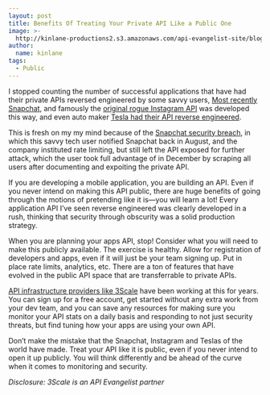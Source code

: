 ```yaml
---
layout: post
title: Benefits Of Treating Your Private API Like a Public One
image: >-
  http://kinlane-productions2.s3.amazonaws.com/api-evangelist-site/blog/bw-padlock.png
author:
  name: kinlane
tags:
  - Public
---
```

I stopped counting the number of successful applications that have had their private APIs reversed engineered by some savvy users, [Most recently Snapchat](http://apivoice.com/2014/01/08/are-your-api-security-practices-in-better-shape-than-the-snapchat-api/ "Snapchat API reverse engineered"), and famously the [original rogue Instagram API](http://blog.programmableweb.com/2010/12/15/the-full-featured-unpublished-instagram-api/) was developed this way, and even auto maker [Tesla had their API reverse engineered](http://www.teslamotors.com/forum/forums/flaws-rest-api-authentication).

This is fresh on my my mind because of the [Snapchat security breach](http://apivoice.com/2014/01/08/are-your-api-security-practices-in-better-shape-than-the-snapchat-api/ "Snapchat security breach"), in which this savvy tech user notified Snapchat back in August, and the company instituted rate limiting, but still left the API exposed for further attack, which the user took full advantage of in December by scraping all users after documenting and expoiting the private API.

If you are developing a mobile application, you are building an API. Even if you never intend on making this API public, there are huge benefits of going through the motions of pretending like it is—you will learn a lot! Every application API I’ve seen reverse engineered was clearly developed in a rush, thinking that security through obscurity was a solid production strategy.

When you are planning your apps API, stop! Consider what you will need to make this publicly available. The exercise is healthy. Allow for registration of developers and apps, even if it will just be your team signing up. Put in place rate limits, analytics, etc. There are a ton of features that have evolved in the public API space that are transferrable to private APIs.

[API infrastructure providers like 3Scale](http://bit.ly/13esk6Q "API Infrastructure Providers") have been working at this for years. You can sign up for a free account, get started without any extra work from your dev team, and you can save any resources for making sure you monitor your API stats on a daily basis and responding to not just security threats, but find tuning how your apps are using your own API.

Don’t make the mistake that the Snapchat, Instagram and Teslas of the world have made. Treat your API like it is public, even if you never intend to open it up publicly. You will think differently and be ahead of the curve when it comes to monitoring and security.

_Disclosure: 3Scale is an API Evangelist partner_